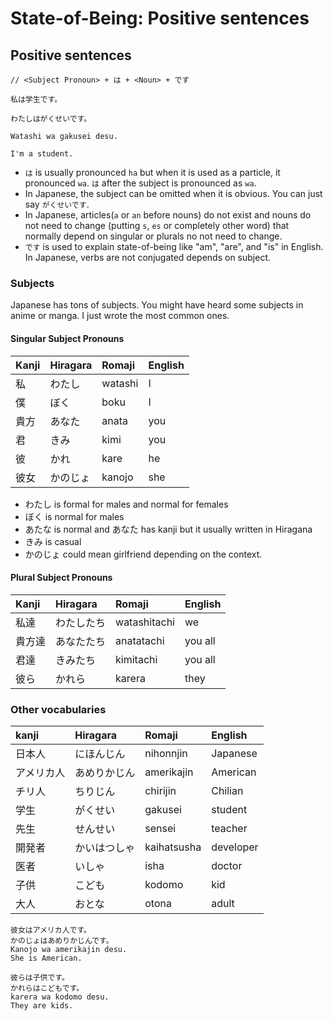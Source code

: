 # State-of-Being: Positive sentences

## Positive sentences

```text
// <Subject Pronoun> + は + <Noun> + です

私は学生です。

わたしはがくせいです。

Watashi wa gakusei desu.

I'm a student.
```

* `は` is usually pronounced `ha` but when it is used as a particle, it pronounced `wa`. `は` after the subject is pronounced as `wa`.
* In Japanese, the subject can be omitted when it is obvious. You can just say `がくせいです`.
* In Japanese, articles\(`a` or `an` before nouns\) do not exist and nouns do not need to change \(putting `s`, `es` or completely other word\) that normally depend on singular or plurals no not need to change.
* `です` is used to explain state-of-being like "am", "are",  and "is" in English. In Japanese, verbs are not conjugated depends on subject.

### Subjects

Japanese has tons of subjects. You might have heard some subjects in anime or manga. I just wrote the most common ones.

#### Singular Subject Pronouns

| Kanji | Hiragara | Romaji | English |
| :--- | :--- | :--- | :--- |
| 私 | わたし | watashi | I |
| 僕 | ぼく | boku | I |
| 貴方 | あなた | anata | you |
| 君 | きみ | kimi | you |
| 彼 | かれ | kare | he |
| 彼女 | かのじょ | kanojo | she |

* わたし is formal for males and normal for females
* ぼく is normal for males
* あたな is normal and あなた has kanji but it usually written in Hiragana
* きみ is casual
* かのじょ could mean girlfriend depending on the context.

#### Plural Subject Pronouns

| Kanji | Hiragara | Romaji | English |
| :--- | :--- | :--- | :--- |
| 私達 | わたしたち | watashitachi | we |
| 貴方達 | あなたたち | anatatachi | you all |
| 君達 | きみたち | kimitachi | you all |
| 彼ら | かれら | karera | they |

### Other vocabularies

| kanji | Hiragara | Romaji | English |
| :--- | :--- | :--- | :--- |
| 日本人 | にほんじん | nihonnjin | Japanese |
| アメリカ人 | あめりかじん | amerikajin | American |
| チリ人 | ちりじん | chirijin | Chilian |
| 学生 | がくせい | gakusei | student |
| 先生 | せんせい | sensei | teacher |
| 開発者 | かいはつしゃ | kaihatsusha | developer |
| 医者 | いしゃ | isha | doctor |
| 子供 | こども | kodomo | kid |
| 大人 | おとな | otona | adult |

```text
彼女はアメリカ人です。
かのじょはあめりかじんです。
Kanojo wa amerikajin desu.
She is American.

彼らは子供です。
かれらはこどもです。
karera wa kodomo desu.
They are kids.
```

